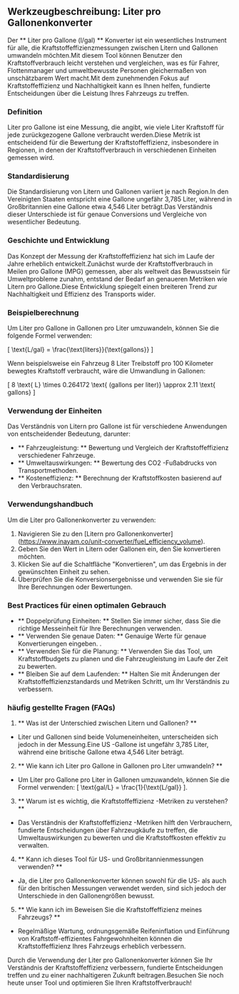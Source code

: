 ## Werkzeugbeschreibung: Liter pro Gallonenkonverter

Der ** Liter pro Gallone (l/gal) ** Konverter ist ein wesentliches Instrument für alle, die Kraftstoffeffizienzmessungen zwischen Litern und Gallonen umwandeln möchten.Mit diesem Tool können Benutzer den Kraftstoffverbrauch leicht verstehen und vergleichen, was es für Fahrer, Flottenmanager und umweltbewusste Personen gleichermaßen von unschätzbarem Wert macht.Mit dem zunehmenden Fokus auf Kraftstoffeffizienz und Nachhaltigkeit kann es Ihnen helfen, fundierte Entscheidungen über die Leistung Ihres Fahrzeugs zu treffen.

### Definition

Liter pro Gallone ist eine Messung, die angibt, wie viele Liter Kraftstoff für jede zurückgezogene Gallone verbraucht werden.Diese Metrik ist entscheidend für die Bewertung der Kraftstoffeffizienz, insbesondere in Regionen, in denen der Kraftstoffverbrauch in verschiedenen Einheiten gemessen wird.

### Standardisierung

Die Standardisierung von Litern und Gallonen variiert je nach Region.In den Vereinigten Staaten entspricht eine Gallone ungefähr 3,785 Liter, während in Großbritannien eine Gallone etwa 4,546 Liter beträgt.Das Verständnis dieser Unterschiede ist für genaue Conversions und Vergleiche von wesentlicher Bedeutung.

### Geschichte und Entwicklung

Das Konzept der Messung der Kraftstoffeffizienz hat sich im Laufe der Jahre erheblich entwickelt.Zunächst wurde der Kraftstoffverbrauch in Meilen pro Gallone (MPG) gemessen, aber als weltweit das Bewusstsein für Umweltprobleme zunahm, entstand der Bedarf an genaueren Metriken wie Litern pro Gallone.Diese Entwicklung spiegelt einen breiteren Trend zur Nachhaltigkeit und Effizienz des Transports wider.

### Beispielberechnung

Um Liter pro Gallone in Gallonen pro Liter umzuwandeln, können Sie die folgende Formel verwenden:

\[ \text{L/gal} = \frac{\text{liters}}{\text{gallons}} \]

Wenn beispielsweise ein Fahrzeug 8 Liter Treibstoff pro 100 Kilometer bewegtes Kraftstoff verbraucht, wäre die Umwandlung in Gallonen:

\[ 8 \text{ L} \times 0.264172 \text{ (gallons per liter)} \approx 2.11 \text{ gallons} \]

### Verwendung der Einheiten

Das Verständnis von Litern pro Gallone ist für verschiedene Anwendungen von entscheidender Bedeutung, darunter:

- ** Fahrzeugleistung: ** Bewertung und Vergleich der Kraftstoffeffizienz verschiedener Fahrzeuge.
- ** Umweltauswirkungen: ** Bewertung des CO2 -Fußabdrucks von Transportmethoden.
- ** Kosteneffizienz: ** Berechnung der Kraftstoffkosten basierend auf den Verbrauchsraten.

### Verwendungshandbuch

Um die Liter pro Gallonenkonverter zu verwenden:

1. Navigieren Sie zu den [Litern pro Gallonenkonverter] (https://www.inayam.co/unit-converter/fuel_efficiency_volume).
2. Geben Sie den Wert in Litern oder Gallonen ein, den Sie konvertieren möchten.
3. Klicken Sie auf die Schaltfläche "Konvertieren", um das Ergebnis in der gewünschten Einheit zu sehen.
4. Überprüfen Sie die Konversionsergebnisse und verwenden Sie sie für Ihre Berechnungen oder Bewertungen.

### Best Practices für einen optimalen Gebrauch

- ** Doppelprüfung Einheiten: ** Stellen Sie immer sicher, dass Sie die richtige Messeinheit für Ihre Berechnungen verwenden.
- ** Verwenden Sie genaue Daten: ** Genauige Werte für genaue Konvertierungen eingeben.
.
- ** Verwenden Sie für die Planung: ** Verwenden Sie das Tool, um Kraftstoffbudgets zu planen und die Fahrzeugleistung im Laufe der Zeit zu bewerten.
- ** Bleiben Sie auf dem Laufenden: ** Halten Sie mit Änderungen der Kraftstoffeffizienzstandards und Metriken Schritt, um Ihr Verständnis zu verbessern.

### häufig gestellte Fragen (FAQs)

1. ** Was ist der Unterschied zwischen Litern und Gallonen? **
- Liter und Gallonen sind beide Volumeneinheiten, unterscheiden sich jedoch in der Messung.Eine US -Gallone ist ungefähr 3,785 Liter, während eine britische Gallone etwa 4,546 Liter beträgt.

2. ** Wie kann ich Liter pro Gallone in Gallonen pro Liter umwandeln? **
- Um Liter pro Gallone pro Liter in Gallonen umzuwandeln, können Sie die Formel verwenden: \[ \text{gal/L} = \frac{1}{\text{L/gal}} \].

3. ** Warum ist es wichtig, die Kraftstoffeffizienz -Metriken zu verstehen? **
- Das Verständnis der Kraftstoffeffizienz -Metriken hilft den Verbrauchern, fundierte Entscheidungen über Fahrzeugkäufe zu treffen, die Umweltauswirkungen zu bewerten und die Kraftstoffkosten effektiv zu verwalten.

4. ** Kann ich dieses Tool für US- und Großbritannienmessungen verwenden? **
- Ja, die Liter pro Gallonenkonverter können sowohl für die US- als auch für den britischen Messungen verwendet werden, sind sich jedoch der Unterschiede in den Gallonengrößen bewusst.

5. ** Wie kann ich im Beweisen Sie die Kraftstoffeffizienz meines Fahrzeugs? **
- Regelmäßige Wartung, ordnungsgemäße Reifeninflation und Einführung von Kraftstoff-effizientes Fahrgewohnheiten können die Kraftstoffeffizienz Ihres Fahrzeugs erheblich verbessern.

Durch die Verwendung der Liter pro Gallonenkonverter können Sie Ihr Verständnis der Kraftstoffeffizienz verbessern, fundierte Entscheidungen treffen und zu einer nachhaltigeren Zukunft beitragen.Besuchen Sie noch heute unser Tool und optimieren Sie Ihren Kraftstoffverbrauch!